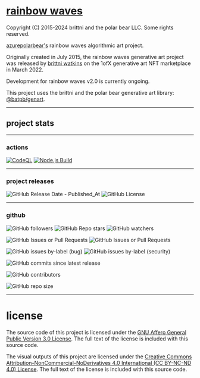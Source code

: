 # [rainbow waves](https://azurepolarbear.github.io/rainbow-waves/)

Copyright (C) 2015-2024 brittni and the polar bear LLC. Some rights reserved.

[azurepolarbear's](https://github.com/azurepolarbear) rainbow waves algorithmic art project.

Originally created in July 2015, the rainbow waves generative art project
was released by [brittni watkins](https://github.com/blwatkins) on the 1ofX
generative art NFT marketplace in March 2022.

Development for rainbow waves v2.0 is currently ongoing.

This project uses the brittni and the polar bear generative art
library: [@batpb/genart](https://www.npmjs.com/package/@batpb/genart).

----

## project stats

----

### actions

[![CodeQL](https://github.com/brittni-and-the-polar-bear/rainbow-waves/actions/workflows/codeql.yml/badge.svg)](https://github.com/brittni-and-the-polar-bear/rainbow-waves/actions/workflows/codeql.yml)
[![Node.js Build](https://github.com/brittni-and-the-polar-bear/rainbow-waves/actions/workflows/node-js.yml/badge.svg)](https://github.com/brittni-and-the-polar-bear/rainbow-waves/actions/workflows/node-js.yml)

----

### project releases

![GitHub Release Date - Published_At](https://img.shields.io/github/release-date/brittni-and-the-polar-bear/rainbow-waves)
![GitHub License](https://img.shields.io/github/license/brittni-and-the-polar-bear/rainbow-waves)

----

### github

![GitHub followers](https://img.shields.io/github/followers/brittni-and-the-polar-bear)
![GitHub Repo stars](https://img.shields.io/github/stars/brittni-and-the-polar-bear/rainbow-waves)
![GitHub watchers](https://img.shields.io/github/watchers/brittni-and-the-polar-bear/rainbow-waves)

![GitHub Issues or Pull Requests](https://img.shields.io/github/issues/brittni-and-the-polar-bear/rainbow-waves)
![GitHub Issues or Pull Requests](https://img.shields.io/github/issues-pr/brittni-and-the-polar-bear/rainbow-waves)

![GitHub issues by-label (bug)](https://img.shields.io/github/issues/brittni-and-the-polar-bear/rainbow-waves/bug?color=red)
![GitHub issues by-label (security)](https://img.shields.io/github/issues/brittni-and-the-polar-bear/rainbow-waves/security?color=red)

![GitHub commits since latest release](https://img.shields.io/github/commits-since/brittni-and-the-polar-bear/rainbow-waves/latest)

![GitHub contributors](https://img.shields.io/github/contributors-anon/brittni-and-the-polar-bear/rainbow-waves)

![GitHub repo size](https://img.shields.io/github/repo-size/brittni-and-the-polar-bear/rainbow-waves)

----

# license

The source code of this project is licensed under the
[GNU Affero General Public Version 3.0 License](https://www.gnu.org/licenses/agpl-3.0.en.html).
The full text of the license is included with this source code.

The visual outputs of this project are licensed under the
[Creative Commons Attribution-NonCommercial-NoDerivatives 4.0 International (CC BY-NC-ND 4.0) License](https://creativecommons.org/licenses/by-nc-nd/4.0/).
The full text of the license is included with this source code.
